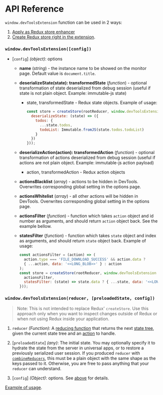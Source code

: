 # API Reference

`window.devToolsExtension` function can be used in 2 ways:
 1. [Apply as Redux store enhancer](#windowdevtoolsextensionconfig)
 2. [Create Redux store right in the extension](#windowdevtoolsextensionreducer-initialstate-config).


### `window.devToolsExtension([config])`
- [`config`] *(object)*: options
  - **name** (*string*) - the instance name to be showed on the monitor page. Default value is `document.title`.
  - **deserializeState(state): transformedState** (*function*) - optional transformation of state deserialized from debug session (useful if state is not plain object. Example: immutable-js state)
    - state, transformedState - Redux state objects.
      Example of usage:
      
      ```js
      const store = createStore(rootReducer, window.devToolsExtension && window.devToolsExtension({
        deserializeState: (state) => ({
          todos: {
            ...state.todos,
            todoList: Immutable.fromJS(state.todos.todoList)
          }
        })
      }));
      ```
  - **deserializeAction(action): transformedAction** (*function*) - optional transformation of actions deserialized from debug session (useful if actions are not plain object. Example: immutable-js action payload)
    - action, transformedAction - Redux action objects
  - **actionsBlacklist** (*array*) - actions to be hidden in DevTools. Overwrites corresponding global setting in the options page.
  - **actionsWhitelist** (*array*) - all other actions will be hidden in DevTools. Overwrites corresponding global setting in the options page.
  - **actionsFilter** (*function*) - function which takes `action` object and id number as arguments, and should return `action` object back. See the example bellow.
  - **statesFilter** (*function*) - function which takes `state` object and index as arguments, and should return `state` object back.
      Example of usage:
      
      ```js
      const actionsFilter = (action) => (
        action.type === 'FILE_DOWNLOAD_SUCCESS' && action.data ?
        { ...action, data: '<<LONG_BLOB>>' } : action
      );
      const store = createStore(rootReducer, window.devToolsExtension && window.devToolsExtension({
        actionsFilter,
        statesFilter: (state) => state.data ? { ...state, data: '<<LONG_BLOB>>' } : state)
      }));
      ```

### `window.devToolsExtension(reducer, [preloadedState, config])`
> Note: This is not intended to replace Redux' `createStore`. Use this approach only when you want to inspect changes outside of Redux or when not using Redux inside your application.

1. `reducer` *(Function)*: A [reducing function](https://github.com/reactjs/redux/blob/master/docs/Glossary.md#reducer) that returns the next [state tree](../Glossary.md#state), given the current state tree and an [action](https://github.com/reactjs/redux/blob/master/docs/Glossary.md#action) to handle.

2. [`preloadedState`] *(any)*: The initial state. You may optionally specify it to hydrate the state from the server in universal apps, or to restore a previously serialized user session. If you produced `reducer` with [`combineReducers`](combineReducers.md), this must be a plain object with the same shape as the keys passed to it. Otherwise, you are free to pass anything that your `reducer` can understand.

3. [`config`] *(Object)*: options. See [above](#windowdevtoolsextensionconfig) for details.

[Example of usage](https://github.com/zalmoxisus/redux-devtools-extension/commit/1810d2c1f0e8be1daf8f2d8f7bbeb4f8c528d90b).
